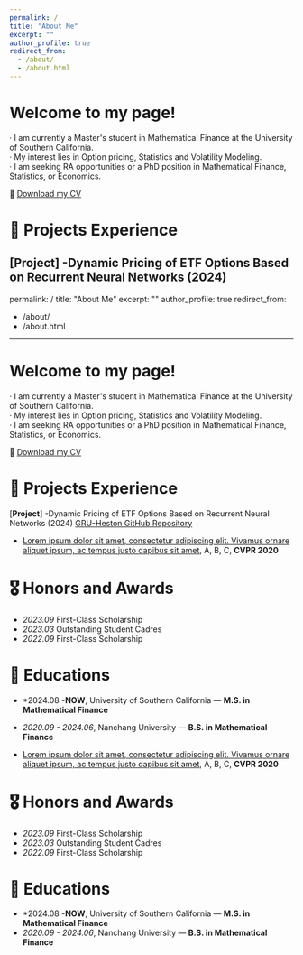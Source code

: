 ```yaml
---
permalink: /
title: "About Me"
excerpt: ""
author_profile: true
redirect_from: 
  - /about/
  - /about.html
---
```


# **Welcome to my page!**

· I am currently a Master's student in Mathematical Finance at the University of Southern California.  
· My interest lies in Option pricing, Statistics and Volatility Modeling.  
· I am seeking RA opportunities or a PhD position in Mathematical Finance, Statistics, or Economics.  

📄 [Download my CV](Tenghan_cv_with_OngingCourses.pdf)

<span class='anchor' id='about-me'></span> 

# 📝 Projects Experience

[**Project**]
-Dynamic Pricing of ETF Options Based on Recurrent Neural Networks (2024) 
---
permalink: /
title: "About Me"
excerpt: ""
author_profile: true
redirect_from: 
  - /about/
  - /about.html
---

# **Welcome to my page!**

· I am currently a Master's student in Mathematical Finance at the University of Southern California.  
· My interest lies in Option pricing, Statistics and Volatility Modeling.  
· I am seeking RA opportunities or a PhD position in Mathematical Finance, Statistics, or Economics.  

📄 [Download my CV](Tenghan_cv_with_OngingCourses.pdf)

<span class='anchor' id='about-me'></span> 

# 📝 Projects Experience

[**Project**]
-Dynamic Pricing of ETF Options Based on Recurrent Neural Networks (2024) 
[GRU-Heston GitHub Repository](https://github.com/TenghanZhong/GRU-Heston)



- [Lorem ipsum dolor sit amet, consectetur adipiscing elit. Vivamus ornare aliquet ipsum, ac tempus justo dapibus sit amet](https://github.com), A, B, C, **CVPR 2020**

# 🎖 Honors and Awards
- *2023.09* First-Class Scholarship
- *2023.03* Outstanding Student Cadres
- *2022.09* First-Class Scholarship 

# 📖 Educations
- *2024.08 -**NOW**, University of Southern California — **M.S. in Mathematical Finance**  
- *2020.09 - 2024.06*, Nanchang University — **B.S. in Mathematical Finance**  




- [Lorem ipsum dolor sit amet, consectetur adipiscing elit. Vivamus ornare aliquet ipsum, ac tempus justo dapibus sit amet](https://github.com), A, B, C, **CVPR 2020**

# 🎖 Honors and Awards
- *2023.09* First-Class Scholarship
- *2023.03* Outstanding Student Cadres
- *2022.09* First-Class Scholarship 

# 📖 Educations
- *2024.08 -**NOW**, University of Southern California — **M.S. in Mathematical Finance**  
- *2020.09 - 2024.06*, Nanchang University — **B.S. in Mathematical Finance**  


